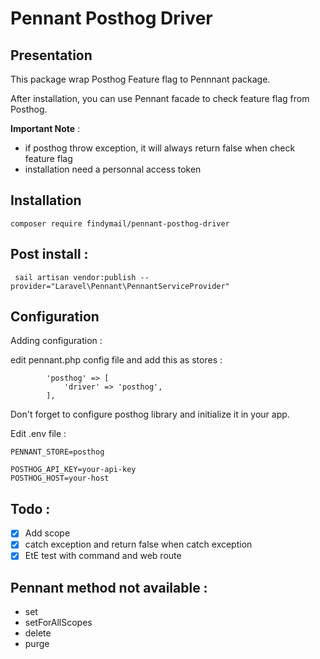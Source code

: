 # Pennant Posthog Driver

## Presentation
This package wrap Posthog Feature flag to Pennnant package.

After installation, you can use Pennant facade to check feature flag from Posthog.

__Important Note__ : 
- if posthog throw exception, it will always return false when check feature flag
- installation need a personnal access token

## Installation
```
composer require findymail/pennant-posthog-driver
```
## Post install : 
```
 sail artisan vendor:publish --provider="Laravel\Pennant\PennantServiceProvider"
```

## Configuration
Adding configuration :

edit pennant.php config file and add this as stores : 

```
        'posthog' => [
            'driver' => 'posthog',
        ],
```

Don't forget to configure posthog library and initialize it in your app.

Edit .env file :
```
PENNANT_STORE=posthog

POSTHOG_API_KEY=your-api-key
POSTHOG_HOST=your-host
```



## Todo : 

- [x] Add scope
- [x] catch exception and return false when catch exception
- [x] EtE test with command and web route

## Pennant method not available : 
- set
- setForAllScopes
- delete
- purge
